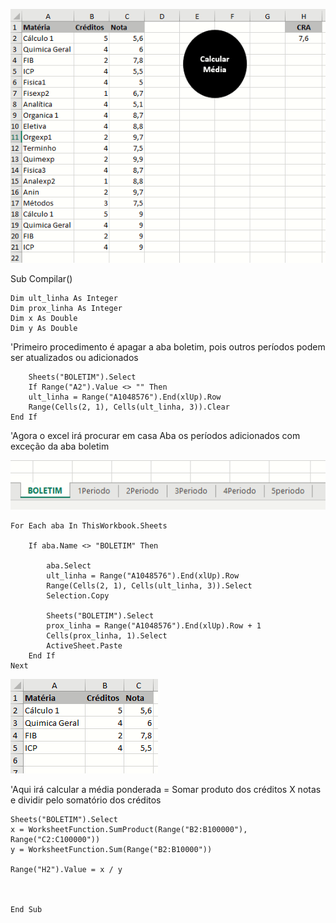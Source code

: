 ![Foto1](Boletim_Automatizado.png)


Sub Compilar()


    Dim ult_linha As Integer
    Dim prox_linha As Integer
    Dim x As Double
    Dim y As Double


'Primeiro procedimento é apagar a aba boletim, pois outros períodos podem ser atualizados ou adicionados

        Sheets("BOLETIM").Select
        If Range("A2").Value <> "" Then
        ult_linha = Range("A1048576").End(xlUp).Row
        Range(Cells(2, 1), Cells(ult_linha, 3)).Clear
    End If

'Agora o excel irá procurar em casa Aba os períodos adicionados com exceção da aba boletim

![Foto2](Periodos.png)

    For Each aba In ThisWorkbook.Sheets

        If aba.Name <> "BOLETIM" Then

            aba.Select
            ult_linha = Range("A1048576").End(xlUp).Row
            Range(Cells(2, 1), Cells(ult_linha, 3)).Select
            Selection.Copy

            Sheets("BOLETIM").Select
            prox_linha = Range("A1048576").End(xlUp).Row + 1
            Cells(prox_linha, 1).Select
            ActiveSheet.Paste
        End If
    Next
 
![Foto3](Periodo.png)


'Aqui irá calcular a média ponderada = Somar produto dos créditos X notas e dividir pelo somatório dos créditos
 
    Sheets("BOLETIM").Select
    x = WorksheetFunction.SumProduct(Range("B2:B100000"), Range("C2:C100000"))
    y = WorksheetFunction.Sum(Range("B2:B10000"))
    
    Range("H2").Value = x / y
    
    
   
    End Sub
